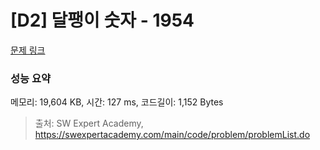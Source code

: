 # [D2] 달팽이 숫자 - 1954 

[문제 링크](https://swexpertacademy.com/main/code/problem/problemDetail.do?contestProbId=AV5PobmqAPoDFAUq) 

### 성능 요약

메모리: 19,604 KB, 시간: 127 ms, 코드길이: 1,152 Bytes



> 출처: SW Expert Academy, https://swexpertacademy.com/main/code/problem/problemList.do